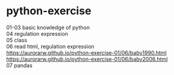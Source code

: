 # python-exercise
01-03 basic knowledge of python  
04 regulation expression  
05 class  
06 read html, regulation expression  
https://aurorarw.github.io/python-exercise-01/06/baby1990.html  
https://aurorarw.github.io/python-exercise-01/06/baby2006.html  
07 pandas
